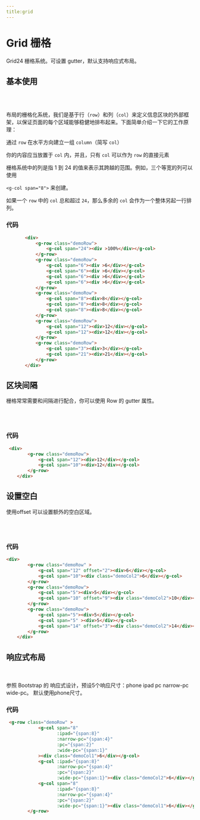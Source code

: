 ```yaml
---
title:grid
---
```


#  Grid 栅格
 Grid24 栅格系统。可设置 gutter，默认支持响应式布局。 
 


## 基本使用
<br/>
<br/>
<ClientOnly>
<grid-demo></grid-demo>
</ClientOnly>

布局的栅格化系统，我们是基于行（`row`）和列（`col`）来定义信息区块的外部框架，以保证页面的每个区域能够稳健地排布起来。下面简单介绍一下它的工作原理：

通过 `row` 在水平方向建立一组 `column`（简写 `col`）

你的内容应当放置于 `col` 内，并且，只有 `col` 可以作为 `row` 的直接元素

栅格系统中的列是指 1 到 24 的值来表示其跨越的范围。例如，三个等宽的列可以使用 

`<g-col span="8">` 来创建。

如果一个 `row` 中的 `col` 总和超过 `24`，那么多余的 `col` 会作为一个整体另起一行排列。

### 代码
```html
       <div>
           <g-row class="demoRow">
               <g-col span="24"><div >100%</div></g-col>
           </g-row>
           <g-row class="demoRow">
               <g-col span="6"><div >6</div></g-col>
               <g-col span="6"><div >6</div></g-col>
               <g-col span="6"><div >6</div></g-col>
               <g-col span="6"><div >6</div></g-col>
           </g-row>
           <g-row class="demoRow">
               <g-col span="8"><div>8</div></g-col>
               <g-col span="8"><div>8</div></g-col>
               <g-col span="8"><div>8</div></g-col>
           </g-row>
           <g-row class="demoRow">
               <g-col span="12"><div>12</div></g-col>
               <g-col span="12"><div>12</div></g-col>
           </g-row>
           <g-row class="demoRow">
               <g-col span="3"><div>3</div></g-col>
               <g-col span="21"><div>21</div></g-col>
           </g-row>
       </div>
```
## 区块间隔
栅格常常需要和间隔进行配合，你可以使用 Row 的 gutter 属性。

<br/>
<br/>
<ClientOnly>
<grid-gutter></grid-gutter>
</ClientOnly>

### 代码
```html
 <div>
        <g-row class="demoRow">
            <g-col span="12"><div>12</div></g-col>
            <g-col span="10"><div>12</div></g-col>
        </g-row>
    </div>
```
## 设置空白
使用offset 可以设置额外的空白区域。

<br/>
<br/>
<ClientOnly>
<grid-offset></grid-offset>
</ClientOnly>

### 代码
```html
<div>
        <g-row class="demoRow" >
            <g-col span="12" offset="2"><div>6</div></g-col>
            <g-col span="10"><div class="demoCol2">6</div></g-col>
        </g-row>
        <g-row class="demoRow">
            <g-col span="5"><div>5</div></g-col>
            <g-col span="10" offset="9"><div class="demoCol2">10</div></g-col>
        </g-row>
        <g-row class="demoRow">
            <g-col span="5"><div>5</div></g-col>
            <g-col span="5" ><div>5</div></g-col>
            <g-col span="14" offset="3"><div class="demoCol2">14</div></g-col>
        </g-row>
    </div>
```
## 响应式布局
<br/>
<br/>
参照 Bootstrap 的 响应式设计，预设5个响应尺寸：phone ipad pc narrow-pc wide-pc。
默认使用phone尺寸。

### 代码

```html
 <g-row class="demoRow" >
            <g-col span="8"
                   :ipad="{span:8}"
                   :narrow-pc="{span:4}"
                   :pc="{span:2}"
                   :wide-pc="{span:1}"
            ><div class="demoCol1">6</div></g-col>
            <g-col :ipad="{span:8}"
                   :narrow-pc="{span:4}"
                   :pc="{span:2}"
                   :wide-pc="{span:1}"><div class="demoCol2">6</div></g-col>
            <g-col span="8"
                   :ipad="{span:8}"
                   :narrow-pc="{span:4}"
                   :pc="{span:2}"
                   :wide-pc="{span:1}"><div class="demoCol1">6</div></g-col>
        </g-row>
```
